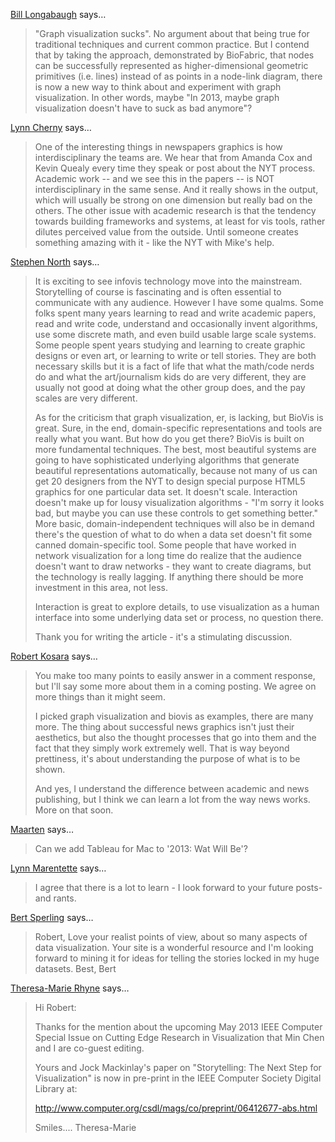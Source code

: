 <a href="http://www.BioFabric.org" rel="nofollow noopener" target="_blank">Bill Longabaugh</a> says…
>	"Graph visualization sucks".  No argument about that being true for traditional techniques and current common practice.  But I contend that by taking the approach, demonstrated by BioFabric, that nodes can be successfully represented as higher-dimensional geometric primitives (i.e. lines) instead of as points in a node-link diagram, there is now a new way to think about and experiment with graph visualization.  In other words, maybe "In 2013, maybe graph visualization doesn't have to suck as bad anymore"?

<a href="http://www.ghostweather.com" rel="nofollow noopener" target="_blank">Lynn Cherny</a> says…
>	One of the interesting things in newspapers graphics is how interdisciplinary the teams are.  We hear that from Amanda Cox and Kevin Quealy every time they speak or post about the NYT process.  Academic work -- and we see this in the papers -- is NOT interdisciplinary in the same sense.  And it really shows in the output, which will usually be strong on one dimension but really bad on the others.  The other issue with academic research is that the tendency towards building frameworks and systems, at least for vis tools, rather dilutes perceived value from the outside.  Until someone creates something amazing with it - like the NYT with Mike's help.

<a href="http://www.graphviz.org" rel="nofollow noopener" target="_blank">Stephen North</a> says…
>	It is exciting to see infovis technology move into the mainstream. Storytelling of course is fascinating and is often essential to communicate with any audience. However I have some qualms. Some folks spent many years learning to read and write academic papers, read and write code, understand and occasionally invent algorithms, use some discrete math, and even build usable large scale systems. Some people spent years studying and learning to create graphic designs or even art, or learning to write or tell stories. They are both necessary skills but it is a fact of life that what the math/code nerds do and what the art/journalism kids do are very different, they are usually not good at doing what the other group does, and the pay scales are very different. 
>	
>	As for the criticism that graph visualization, er, is lacking, but BioVis is great. Sure, in the end, domain-specific representations and tools are really what you want. But how do you get there?  BioVis is built on more fundamental techniques. The best, most beautiful systems are going to have sophisticated underlying algorithms that generate beautiful representations automatically, because not many of us can get 20 designers from the NYT to design special purpose HTML5 graphics for one particular data set. It doesn't scale. Interaction doesn't make up for lousy visualization algorithms - "I'm sorry it looks bad, but maybe you can use these controls to get something better." More basic, domain-independent techniques will also be in demand there's the question of what to do when a data set doesn't fit some canned domain-specific tool. Some people that have worked in network visualization for a long time do realize that the audience doesn't want to draw networks - they want to create diagrams, but the technology is really lagging. If anything there should be more investment in this area, not less. 
>	
>	Interaction is great to explore details, to use visualization as a human interface into some underlying data set or process, no question there.
>	
>	Thank you for writing the article - it's a stimulating discussion.

<a href="/about" rel="nofollow noopener" target="_blank">Robert Kosara</a> says…
>	You make too many points to easily answer in a comment response, but I'll say some more about them in a coming posting. We agree on more things than it might seem. 
>	
>	I picked graph visualization and biovis as examples, there are many more. The thing about successful news graphics isn't just their aesthetics, but also the thought processes that go into them and the fact that they simply work extremely well. That is way beyond prettiness, it's about understanding the purpose of what is to be shown.
>	
>	And yes, I understand the difference between academic and news publishing, but I think we can learn a lot from the way news works. More on that soon.

<a href="http://maartenlambrechts.drupalgardens.com" rel="nofollow noopener" target="_blank">Maarten</a> says…
>	Can we add Tableau for Mac to '2013: Wat Will Be'?

<a href="http://interactivemultimediatechnology.blogspot.com" rel="nofollow noopener" target="_blank">Lynn Marentette</a> says…
>	I agree that there is a lot to learn - I look forward to your future posts-and rants.

<a href="http://www.bestplaces.net" rel="nofollow noopener" target="_blank">Bert Sperling</a> says…
>	Robert,
>	Love your realist points of view, about so many aspects of data visualization.
>	Your site is a wonderful resource and I'm looking forward to mining it for ideas for telling the stories locked in my huge datasets.
>	Best,
>	Bert

<a href="http://theresamarierhyne.com/Theresa-Marie_Rhynes_Viewpoint/Blog/Blog.html" rel="nofollow noopener" target="_blank">Theresa-Marie Rhyne</a> says…
>	Hi Robert: 
>	
>	Thanks for the mention about the upcoming May 2013 IEEE Computer Special Issue on Cutting Edge Research in Visualization that Min Chen and I are co-guest editing.  
>	
>	Yours and Jock Mackinlay's paper on "Storytelling: The Next Step for Visualization" is now in pre-print in the IEEE Computer Society Digital Library at:
>	
>	http://www.computer.org/csdl/mags/co/preprint/06412677-abs.html
>	
>	Smiles.... Theresa-Marie
